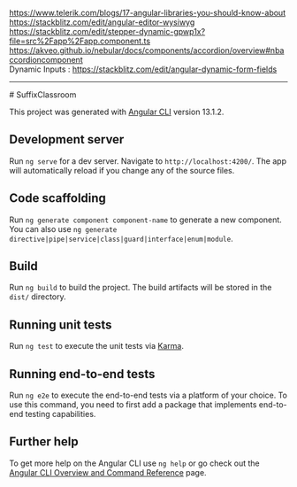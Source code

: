 https://www.telerik.com/blogs/17-angular-libraries-you-should-know-about<br>
https://stackblitz.com/edit/angular-editor-wysiwyg<br>
https://stackblitz.com/edit/stepper-dynamic-gpwp1x?file=src%2Fapp%2Fapp.component.ts<br>
https://akveo.github.io/nebular/docs/components/accordion/overview#nbaccordioncomponent<br>
Dynamic Inputs : https://stackblitz.com/edit/angular-dynamic-form-fields
<hr>
# SuffixClassroom

This project was generated with [Angular CLI](https://github.com/angular/angular-cli) version 13.1.2.

## Development server

Run `ng serve` for a dev server. Navigate to `http://localhost:4200/`. The app will automatically reload if you change any of the source files.

## Code scaffolding

Run `ng generate component component-name` to generate a new component. You can also use `ng generate directive|pipe|service|class|guard|interface|enum|module`.

## Build

Run `ng build` to build the project. The build artifacts will be stored in the `dist/` directory.

## Running unit tests

Run `ng test` to execute the unit tests via [Karma](https://karma-runner.github.io).

## Running end-to-end tests

Run `ng e2e` to execute the end-to-end tests via a platform of your choice. To use this command, you need to first add a package that implements end-to-end testing capabilities.

## Further help

To get more help on the Angular CLI use `ng help` or go check out the [Angular CLI Overview and Command Reference](https://angular.io/cli) page.
